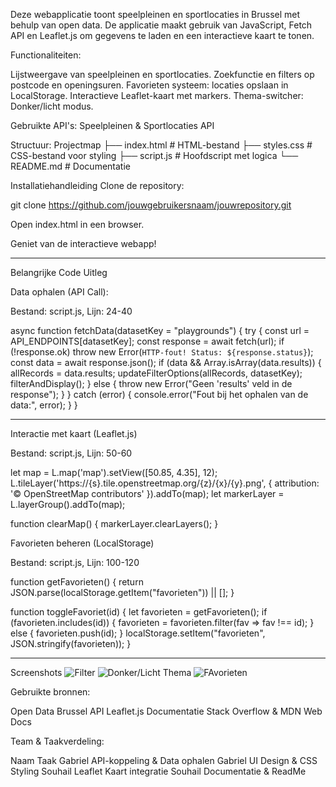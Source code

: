 Deze webapplicatie toont speelpleinen en sportlocaties in Brussel met behulp van open data. De applicatie maakt gebruik van JavaScript, Fetch API en Leaflet.js om gegevens te laden en een interactieve kaart te tonen.


Functionaliteiten:

Lijstweergave van speelpleinen en sportlocaties.
Zoekfunctie en filters op postcode en openingsuren.
Favorieten systeem: locaties opslaan in LocalStorage.
Interactieve Leaflet-kaart met markers.
Thema-switcher: Donker/licht modus.

Gebruikte API's:
Speelpleinen & Sportlocaties API

Structuur:
Projectmap
├── index.html       # HTML-bestand
├── styles.css       # CSS-bestand voor styling
├── script.js        # Hoofdscript met logica
└── README.md        # Documentatie


Installatiehandleiding
Clone de repository:

git clone https://github.com/jouwgebruikersnaam/jouwrepository.git

Open index.html in een browser.

Geniet van de interactieve webapp!

------------------------------------------------------------------------------------------------------------------------------------------------------------------

Belangrijke Code Uitleg

Data ophalen (API Call):

Bestand: script.js, Lijn: 24-40

async function fetchData(datasetKey = "playgrounds") {
    try {
        const url = API_ENDPOINTS[datasetKey];
        const response = await fetch(url);
        if (!response.ok) throw new Error(`HTTP-fout! Status: ${response.status}`);
        const data = await response.json();
        if (data && Array.isArray(data.results)) {
            allRecords = data.results;
            updateFilterOptions(allRecords, datasetKey);
            filterAndDisplay();
        } else {
            throw new Error("Geen 'results' veld in de response");
        }
    } catch (error) {
        console.error("Fout bij het ophalen van de data:", error);
    }
}

------------------------------------------------------------------------------------------------------------------------------------------------------------------
Interactie met kaart (Leaflet.js)

Bestand: script.js, Lijn: 50-60

let map = L.map('map').setView([50.85, 4.35], 12);
L.tileLayer('https://{s}.tile.openstreetmap.org/{z}/{x}/{y}.png', {
    attribution: '© OpenStreetMap contributors'
}).addTo(map);
let markerLayer = L.layerGroup().addTo(map);

function clearMap() {
    markerLayer.clearLayers();
}

Favorieten beheren (LocalStorage)

Bestand: script.js, Lijn: 100-120

function getFavorieten() {
    return JSON.parse(localStorage.getItem("favorieten")) || [];
}

function toggleFavoriet(id) {
    let favorieten = getFavorieten();
    if (favorieten.includes(id)) {
        favorieten = favorieten.filter(fav => fav !== id);
    } else {
        favorieten.push(id);
    }
    localStorage.setItem("favorieten", JSON.stringify(favorieten));
}

------------------------------------------------------------------------------------------------------------------------------------------------------------------

Screenshots
![Filter](Screenshots/Filteroptie.png)
![Donker/Licht Thema](Screenshots/Donkerthema.png)
![FAvorieten](Screenshots/Favorieten.png)


Gebruikte bronnen:

Open Data Brussel API
Leaflet.js Documentatie
Stack Overflow & MDN Web Docs


Team & Taakverdeling:

 Naam             Taak
 Gabriel          API-koppeling & Data ophalen
 Gabriel          UI Design & CSS Styling
 Souhail          Leaflet Kaart integratie
 Souhail          Documentatie & ReadMe
